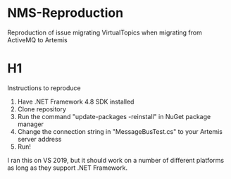 # NMS-Reproduction
Reproduction of issue migrating VirtualTopics when migrating from ActiveMQ to Artemis

# H1
Instructions to reproduce

1. Have .NET Framework 4.8 SDK installed
2. Clone repository
3. Run the command "update-packages -reinstall" in NuGet package manager
4. Change the connection string in "MessageBusTest.cs" to your Artemis server address
5. Run!

I ran this on VS 2019, but it should work on a number of different platforms as long as they support .NET Framework.